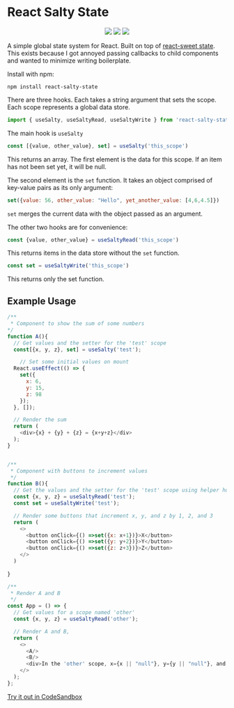 # React Salty State
<p align="center">
  <a href="https://www.npmjs.com/package/react-salty-state"><img src="https://img.shields.io/npm/v/react-salty-state.svg"></a>
  <a href="https://bundlephobia.com/result?p=react-salty-state"><img src="https://img.shields.io/bundlephobia/minzip/react-salty-state.svg" /></a>
  <a href="LICENSE"><img src="https://img.shields.io/badge/license-MIT-blue.svg"></a>
</p>

A simple global state system for React. Built on top of [react-sweet state](https://github.com/atlassian/react-sweet-state). This exists because I got annoyed passing callbacks to child components and wanted to minimize writing boilerplate.

Install with npm:
```
npm install react-salty-state
```

There are three hooks. Each takes a string argument that sets the scope. Each scope represents a global data store.

```js
import { useSalty, useSaltyRead, useSaltyWrite } from 'react-salty-state';
```

The main hook is ```useSalty```

```js
const [{value, other_value}, set] = useSalty('this_scope')
```
This returns an array. The first element is the data for this scope. If an item has not been set yet, it will be null.

The second element is the ```set``` function. It takes an object comprised of key-value pairs as its only argument:

```js
set({value: 56, other_value: "Hello", yet_another_value: [4,6,4.5]})
```
```set``` merges the current data with the object passed as an argument. 

The other two hooks are for convenience:

```js
const {value, other_value} = useSaltyRead('this_scope')
```
This returns items in the data store without the ```set``` function.

```js
const set = useSaltyWrite('this_scope')
```
This returns only the set function.

## Example Usage
```js
/**
 * Component to show the sum of some numbers
*/
function A(){
  // Get values and the setter for the 'test' scope
  const[{x, y, z}, set] = useSalty('test');

    // Set some initial values on mount
  React.useEffect(() => {
    set({
      x: 6,
      y: 15,
      z: 98
    });
  }, []);

  // Render the sum
  return (
    <div>{x} + {y} + {z} = {x+y+z}</div>
  );
}


/**
 * Component with buttons to increment values
 */
function B(){
  // Get the values and the setter for the 'test' scope using helper hooks
  const {x, y, z} = useSaltyRead('test');
  const set = useSaltyWrite('test');

  // Render some buttons that increment x, y, and z by 1, 2, and 3
  return (
    <>
      <button onClick={() =>set({x: x+1})}>X</button>
      <button onClick={() =>set({y: y+2})}>Y</button>
      <button onClick={() =>set({z: z+3})}>Z</button>
    </>
  )
  
}

/**
 * Render A and B
 */
const App = () => {
  // Get values for a scope named 'other'
  const {x, y, z} = useSaltyRead('other');

  // Render A and B, 
  return (
    <>
      <A/>
      <B/>
      <div>In the 'other' scope, x={x || "null"}, y={y || "null"}, and z={z || "null"}</div>
    </>
  );
};
```

[Try it out in CodeSandbox](https://codesandbox.io/s/react-salty-state-example-ho3mx)




